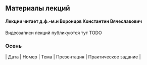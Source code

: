 ## Материалы лекций
#### Лекции читает  д.ф.-м.н Воронцов Константин Вячеславович

Видеозаписи лекций публикуются тут TODO

### Осень

| Дата | Номер | Тема | Презентация | Практическое задание |
